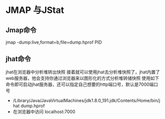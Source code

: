 # JMAP 与JStat

## Jmap命令
jmap -dump:live,format=b,file=dump.hprof PID



## jhat命令
jhat在浏览器中分析堆转出快照
接着就可以使用jhat去分析堆快照了，jhat内置了web服务器，他会支持你通过浏览器来以图形化的方式分析堆转储快照
使用如下命令即可启动jhat服务器，还可以指定自己想要的http端口号，默认是7000端口号

- /Library/Java/JavaVirtualMachines/jdk1.8.0_191.jdk/Contents/Home/bin/jhat dump.hprof
- 在浏览器中访问 localhost:7000
